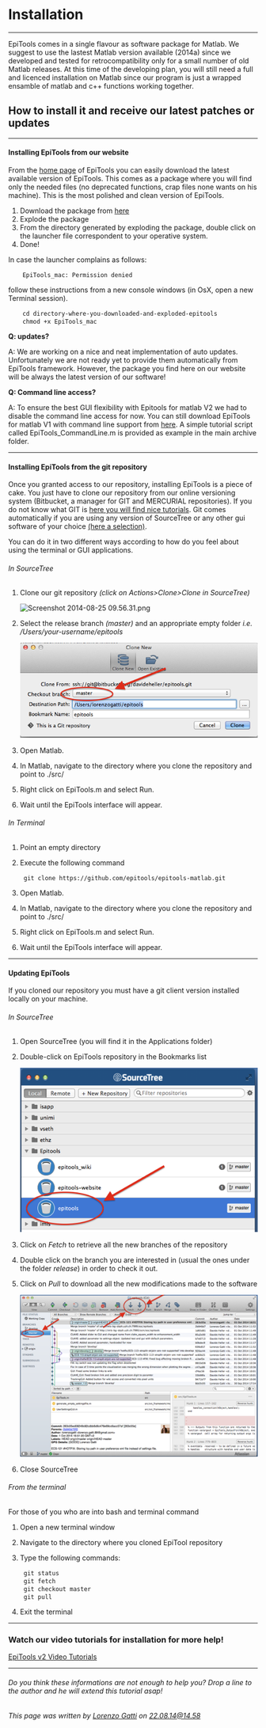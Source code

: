 # Installation
---------------------------------------

EpiTools comes in a single flavour as software package for Matlab. We suggest to use the lastest Matlab version available (2014a) since we developed and tested for retrocompatibility only for a small number of old Matlab releases.
At this time of the developing plan, you will still need a full and licenced installation on Matlab since our program is just a wrapped ensamble of matlab and c++ functions working together. 

## How to install it and receive our latest patches or updates


---------------------------------------
#### Installing EpiTools from our website

From the [home page](https://epitools.github.io) of EpiTools you can easily download the latest available version of EpiTools. This comes as a package where you will find only the needed files (no deprecated functions, crap files none wants on his machine). This is the most polished and clean version of EpiTools. 

1. Download the package from [here](https://github.com/epitools/epitools-matlab/releases)
2. Explode the package
3. From the directory generated by exploding the package, double click on the launcher file correspondent to your operative system. 
4. Done!


In case the launcher complains as follows:

		EpiTools_mac: Permission denied

follow these instructions from a new console windows (in OsX, open a new Terminal session). 

		cd directory-where-you-downloaded-and-exploded-epitools
		chmod +x EpiTools_mac
	

**Q: updates?**

A: We are working on a nice and neat implementation of auto updates. Unfortunately we are not ready yet to provide them automatically from EpiTools framework. However, the package you find here on our website will be always the latest version of our software! 

**Q: Command line access?**

A: To ensure the best GUI flexibility with Epitools for matlab V2  we had to disable the command line access for now. You can still download EpiTools for matlab V1 with command line support from 
<a href="https://github.com/epitools/epitools-misc">here</a>. A simple tutorial script called EpiTools_CommandLine.m is provided as example in the main archive folder.

---------------------------------------
#### Installing EpiTools from the git repository

Once you granted access to our repository, installing EpiTools is a piece of cake. You just have to clone our repository from our online versioning system (Bitbucket, a manager for GIT and MERCURIAL repositories). If you do not know what GIT is [here you will find  nice tutorials](https://www.atlassian.com/git/tutorial). Git comes automatically if you are using any version of SourceTree or any other gui software of your choice [(here a selection)](http://git-scm.com/downloads/guis).

You can do it in two different ways according to how do you feel about using the terminal or GUI applications.	

###### In SourceTree

1. Clone our git repository *(click on Actions>Clone>Clone in SourceTree)*


    ![Screenshot 2014-08-25 09.56.31.png](https://bitbucket.org/repo/eRkRk7/images/1850749027-Screenshot%202014-08-25%2009.56.31.png)


2. Select the release branch *(master)* and an appropriate empty folder *i.e. /Users/your-username/epitools*

    ![SourceTree_BranchCheckout](../Images/sourcetree_branch_checkout.png)

3. Open Matlab.
 
4. In Matlab, navigate to the directory where you clone the repository and point to ./src/

5. Right click on EpiTools.m and select Run.

6. Wait until the EpiTools interface will appear.

###### In Terminal 

1. Point an empty directory

2. Execute the following command
	
		git clone https://github.com/epitools/epitools-matlab.git
		
3. Open Matlab.
 
4. In Matlab, navigate to the directory where you clone the repository and point to ./src/

5. Right click on EpiTools.m and select Run.

6. Wait until the EpiTools interface will appear.

---------------------------------------
#### Updating EpiTools

If you cloned our repository you must have a git client version installed locally on your machine. 

###### In SourceTree

1. Open SourceTree (you will find it in the Applications folder)

2. Double-click on EpiTools repository in the Bookmarks list

    ![SourceTree_BrowserRepository](../Images/sourcetree_repobrowser.png)
    
3. Click on *Fetch* to retrieve all the new branches of the repository

4. Double click on the branch you are interested in (usual the ones under the folder *release*) in order to check it out. 

5. Click on *Pull* to download all the new modifications made to the software

     ![SourceTree_Update](../Images/sourcetree_update.png)

6. Close SourceTree


###### From the terminal

For those of you who are into bash and terminal command

1. Open a new terminal window
2. Navigate to the directory where you cloned EpiTool repository
3. Type the following commands:

		git status
		git fetch
		git checkout master
		git pull

4. Exit the terminal

---------------------------------------
### Watch our video tutorials for installation for more help!
<a href="https://epitools-eu-central-1-088391093549-movies.s3-eu-west-1.amazonaws.com/index.html" target="_blank">EpiTools v2 Video Tutorials</a>


---------------------------------------

######  Do you think these informations are not enough to help you? Drop a line to the author and he will extend this tutorial asap!

###### This page was written by [Lorenzo Gatti](mailto:lorenzo.gatti.89@gmail.com) on 22.08.14@14.58




<script>
  (function(i,s,o,g,r,a,m){i['GoogleAnalyticsObject']=r;i[r]=i[r]||function(){
  (i[r].q=i[r].q||[]).push(arguments)},i[r].l=1*new Date();a=s.createElement(o),
  m=s.getElementsByTagName(o)[0];a.async=1;a.src=g;m.parentNode.insertBefore(a,m)
  })(window,document,'script','//www.google-analytics.com/analytics.js','ga');

  ga('create', 'UA-55332946-1', 'auto');
  ga('send', 'pageview');

</script>
